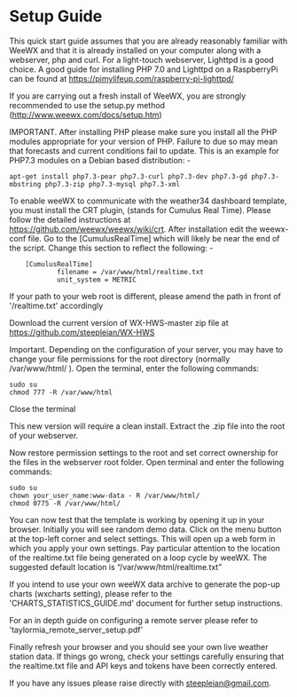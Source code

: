 # Setup Guide

This quick start guide assumes that you are already reasonably familiar with WeeWX and that it is already installed on your computer along with a webserver, php and curl. For a light-touch webserver, Lighttpd is a good choice. A good guide for installing PHP 7.0 and Lighttpd on a RaspberryPi can be found at https://pimylifeup.com/raspberry-pi-lighttpd/

If you are carrying out a fresh install of WeeWX, you are strongly recommended to use the setup.py method (http://www.weewx.com/docs/setup.htm)

IMPORTANT. After installing PHP please make sure you install all the PHP modules appropriate for your version of PHP. Failure to due so may mean that forecasts and current conditions fail to update. This is an example for PHP7.3 modules on a Debian based distribution: -

	apt-get install php7.3-pear php7.3-curl php7.3-dev php7.3-gd php7.3-mbstring php7.3-zip php7.3-mysql php7.3-xml

To enable weeWX to communicate with the weather34 dashboard template, you must install the CRT plugin, (stands for Cumulus Real Time). Please follow the detailed instructions at https://github.com/weewx/weewx/wiki/crt. After installation edit the weewx-conf file. Go to the  [CumulusRealTime] which will likely be near the end of the script. Change this section to reflect the following: -

		[CumulusRealTime]
    			filename = /var/www/html/realtime.txt
    			unit_system = METRIC

If your path to your web root is different, please amend the path in front of '/realtime.txt' accordingly

Download the current version of WX-HWS-master zip file at https://github.com/steepleian/WX-HWS

Important. Depending on the configuration of your server, you may have to change your file permissions for the root directory (normally /var/www/html/ ). Open the terminal, enter the following commands:

	sudo su
	chmod 777 -R /var/www/html

Close the terminal

This new version will require a clean install. Extract the .zip file into the root of your webserver.

Now restore permission settings to the root and set correct ownership for the files in the webserver root folder. Open terminal and enter the following commands:

	sudo su
	chown your_user_name:www-data - R /var/www/html/
	chmod 0775 -R /var/www/html/
	
You can now test that the template is working by opening it up in your browser. Initially you will see random demo data. Click on the menu button at the top-left corner and select settings. This will open up a web form in which you apply your own settings. Pay particular attention to the location of the realtime.txt file being generated on a loop cycle by weeWX. The suggested default location is “/var/www/html/realtime.txt”

If you intend to use your own weeWX data archive to generate the pop-up charts (wxcharts setting), please refer to the 'CHARTS_STATISTICS_GUIDE.md' document for further setup instructions.

For an in depth guide on configuring a remote server please refer to 'taylormia_remote_server_setup.pdf'

Finally refresh your browser and you should see your own live weather station data. If things go wrong, check your settings carefully ensuring that the realtime.txt file and API keys and tokens have been correctly entered. 

If you have any issues please raise directly with steepleian@gmail.com.
